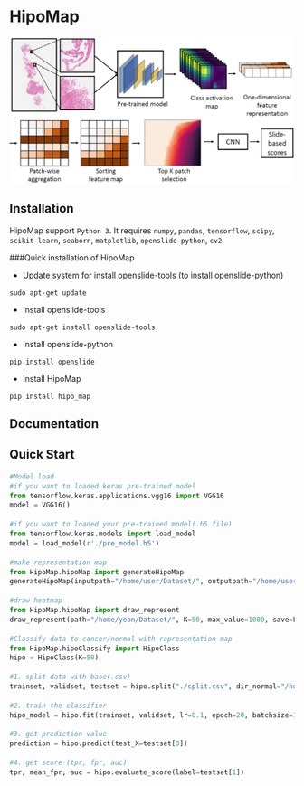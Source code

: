# HipoMap

![](Capture.PNG)

## Installation
HipoMap support `Python 3`.
It requires `numpy`, `pandas`, `tensorflow`, `scipy`, `scikit-learn`, `seaborn`, `matplotlib`, `openslide-python`, `cv2`.

###Quick installation of HipoMap

* Update system for install openslide-tools (to install openslide-python)
```
sudo apt-get update
```
* Install openslide-tools
```
sudo apt-get install openslide-tools
```
* Install openslide-python
```
pip install openslide
```
* Install HipoMap
```
pip install hipo_map
```

## Documentation

## Quick Start
```python
#Model load
#if you want to loaded keras pre-trained model
from tensorflow.keras.applications.vgg16 import VGG16
model = VGG16()

#if you want to loaded your pre-trained model(.h5 file)
from tensorflow.keras.models import load_model 
model = load_model(r'./pre_model.h5')

#make representation map
from HipoMap.hipoMap import generateHipoMap
generateHipoMap(inputpath="/home/user/Dataset/", outputpath="/home/user/Rep/", model = model, layer_name="block5_conv3", patch_size=(224, 224))

#draw heatmap
from HipoMap.hipoMap import draw_represent
draw_represent(path="/home/yeon/Dataset/", K=50, max_value=1000, save=False)

#Classify data to cancer/normal with representation map
from HipoMap.hipoClassify import HipoClass
hipo = HipoClass(K=50)

#1. split data with base(.csv) 
trainset, validset, testset = hipo.split("./split.csv", dir_normal="/home/user/Dataset/Normal/", dir_cancer="/home/user/Dataset/Cancer")

#2. train the classifier
hipo_model = hipo.fit(trainset, validset, lr=0.1, epoch=20, batchsize=1, activation_size=196)

#3. get prediction value
prediction = hipo.predict(test_X=testset[0])

#4. get score (tpr, fpr, auc)
tpr, mean_fpr, auc = hipo.evaluate_score(label=testset[1])
```